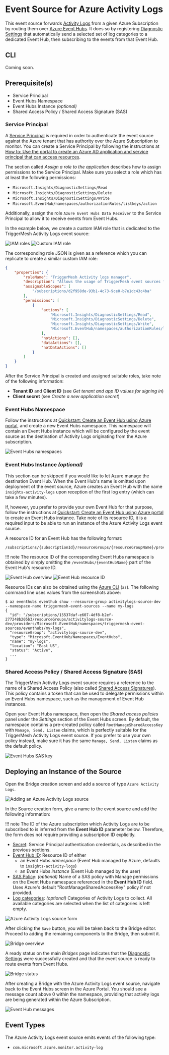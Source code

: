 # Event Source for Azure Activity Logs

This event source forwards [Activity Logs][activity-logs] from a given Azure Subscription by routing them over [Azure
Event Hubs][eventhubs]. It does so by registering [Diagnostic Settings][diag-settings] that automatically send a
selected set of log categories to a dedicated Event Hub, then subscribing to the events from that Event Hub.

## CLI

Coming soon.

## Prerequisite(s)

- Service Principal
- Event Hubs Namespace
- Event Hubs Instance _(optional)_
- Shared Access Policy / Shared Access Signature (SAS)

### Service Principal

A [Service Principal][sp] is required in order to authenticate the event source against the Azure tenant that has
authority over the Azure Subscription to monitor. You can create a Service Principal by following the instructions at
[How to: Use the portal to create an Azure AD application and service principal that can access resources][sp-create].

The section called _Assign a role to the application_ describes how to assign permissions to the Service Principal. Make
sure you select a role which has at least the following permissions:

- `Microsoft.Insights/DiagnosticSettings/Read`
- `Microsoft.Insights/DiagnosticSettings/Delete`
- `Microsoft.Insights/DiagnosticSettings/Write`
- `Microsoft.EventHub/namespaces/authorizationRules/listkeys/action`

Additionally, assign the role `Azure Event Hubs Data Receiver` to the Service Principal to allow it to receive events
from Event Hubs.

In the example below, we create a custom IAM role that is dedicated to the TriggerMesh Activity Logs event source:

![IAM roles](../../assets/images/azureactivitylogs-source/iam-1.png)
![Custom IAM role](../../assets/images/azureactivitylogs-source/iam-2.png)

The corresponding role JSON is given as a reference which you can replicate to create a similar custom IAM role:

```json
{
    "properties": {
        "roleName": "TriggerMesh Activity logs manager",
        "description": "Allows the usage of TriggerMesh event sources for Azure Activity Logs.",
        "assignableScopes": [
            "/subscriptions/d2f958de-93b1-4c73-9ce0-b7e1dc43c4ba"
        ],
        "permissions": [
            {
                "actions": [
                    "Microsoft.Insights/DiagnosticSettings/Read",
                    "Microsoft.Insights/DiagnosticSettings/Delete",
                    "Microsoft.Insights/DiagnosticSettings/Write",
                    "Microsoft.EventHub/namespaces/authorizationRules/listkeys/action"
                ],
                "notActions": [],
                "dataActions": [],
                "notDataActions": []
            }
        ]
    }
}
```

After the Service Principal is created and assigned suitable roles, take note of the following information:

- **Tenant ID** and **Client ID** (see _Get tenant and app ID values for signing in_)
- **Client secret** (see _Create a new application secret_)

### Event Hubs Namespace

Follow the instructions at [Quickstart: Create an Event Hub using Azure portal][eventhubs-create], and create a new
Event Hubs namespace. This namespace will contain an Event Hubs instance which will be configured by the event source as
the destination of Activity Logs originating from the Azure subscription.

![Event Hubs namespaces](../../assets/images/azureactivitylogs-source/eventhubs-ns-1.png)

### Event Hubs Instance _(optional)_

This section can be skipped if you would like to let Azure manage the destination Event Hub. When the Event Hub's name
is omitted upon deployment of the event source, Azure creates an Event Hub with the name `insights-activity-logs` upon
reception of the first log entry (which can take a few minutes).

If, however, you prefer to provide your own Event Hub for that purpose, follow the instructions at [Quickstart: Create
an Event Hub using Azure portal][eventhubs-create] to create an Event Hubs instance. Take note of its resource ID, it is
a required input to be able to run an instance of the Azure Activity Logs event source.

A resource ID for an Event Hub has the following format:

```
/subscriptions/{subscriptionId}/resourceGroups/{resourceGroupName}/providers/Microsoft.EventHub/namespaces/{namespaceName}/eventHubs/{eventHubName}
```

!!! note
    The resource ID of the corresponding Event Hubs namespace is obtained by simply omitting the
    `/eventHubs/{eventHubName}` part of the Event Hub's resource ID.

![Event Hub overview](../../assets/images/azureactivitylogs-source/eventhub-1.png)
![Event Hub resource ID](../../assets/images/azureactivitylogs-source/eventhub-2.png)

Resource IDs can also be obtained using the [Azure CLI][azure-cli] (`az`). The following command line uses values from
the screenshots above:

```console
$ az eventhubs eventhub show --resource-group activitylogs-source-dev --namespace-name triggermesh-event-sources --name my-logs
{
  "id": "/subscriptions/15537daf-e607-4df8-b2ef-277248b205b3/resourceGroups/activitylogs-source-dev/providers/Microsoft.EventHub/namespaces/triggermesh-event-sources/eventhubs/my-logs",
  "resourceGroup": "activitylogs-source-dev",
  "type": "Microsoft.EventHub/Namespaces/EventHubs",
  "name": "my-logs",
  "location": "East US",
  "status": "Active",
  ...
}
```

### Shared Access Policy / Shared Access Signature (SAS)

The TriggerMesh Activity Logs event source requires a reference to the name of a Shared Access Policy (also called
[Shared Access Signatures][sas]). This policy contains a token that can be used to delegate permissions within an Event
Hubs namespace, such as the management of Event Hub instances.

Open your Event Hubs namespace, then open the _Shared access policies_ panel under the _Settings_ section of the Event
Hubs screen. By default, the namespace contains a pre-created policy called `RootManageSharedAccessKey` with `Manage,
Send, Listen` claims, which is perfectly suitable for the TriggerMesh Activity Logs event source. If you prefer to use
your own policy instead, make sure it has the same `Manage, Send, Listen` claims as the default policy.

![Event Hubs SAS key](../../assets/images/azureactivitylogs-source/eventhubs-sas-key.png)

## Deploying an Instance of the Source

Open the Bridge creation screen and add a source of type `Azure Activity Logs`.

![Adding an Azure Activity Logs source](../../assets/images/azureactivitylogs-source/create-bridge-1.png)

In the Source creation form, give a name to the event source and add the following information:

!!! note
    The ID of the Azure subscription which Activity Logs are to be subscribed to is inferred from the **Event Hub ID**
    parameter below. Therefore, the form does not require providing a subscription ID explicitly.

- [Secret][sp-create]: Service Principal authentication credentials, as described in the previous sections.
- [Event Hub ID][eventhubs-create]: Resource ID of either
    - an Event Hubs _namespace_ (Event Hub managed by Azure, defaults to `insights-activity-logs`)
    - an Event Hubs _instance_ (Event Hub managed by the user)
- [SAS Policy][sas-policy]: _(optional)_ Name of a SAS policy with Manage permissions on the Event Hubs namespace
  referenced in the **Event Hub ID** field. Uses Azure's default "RootManageSharedAccessKey" policy if not provided.
- [Log categories][log-categories]: _(optional)_ Categories of Activity Logs to collect. All available categories are
  selected when the list of categories is left empty.

![Azure Activity Logs source form](../../assets/images/azureactivitylogs-source/create-bridge-2.png)

After clicking the `Save` button, you will be taken back to the Bridge editor. Proceed to adding the remaining
components to the Bridge, then submit it.

![Bridge overview](../../assets/images/azureactivitylogs-source/create-bridge-3.png)

A ready status on the main _Bridges_ page indicates that the [Diagnostic Settings][diag-settings] were successfully
created and that the event source is ready to route events from Event Hubs.

![Bridge status](../../assets/images/azureactivitylogs-source/create-bridge-4.png)

After creating a Bridge with the Azure Activity Logs event source, navigate back to the Event Hubs screen in the Azure
Portal. You should see a message count above 0 within the namespace, providing that activity logs are being generated
within the Azure Subscription.

![Event Hub messages](../../assets/images/azureactivitylogs-source/eventhub-msgs.png)

## Event Types

The Azure Activity Logs event source emits events of the following type:

- `com.microsoft.azure.monitor.activity-log`

[activity-logs]: https://docs.microsoft.com/en-us/azure/azure-monitor/platform/activity-log
[diag-settings]: https://docs.microsoft.com/en-us/azure/azure-monitor/platform/diagnostic-settings

[sp]: https://docs.microsoft.com/en-us/azure/active-directory/develop/app-objects-and-service-principals
[sp-create]: https://docs.microsoft.com/en-us/azure/active-directory/develop/howto-create-service-principal-portal

[eventhubs]: https://docs.microsoft.com/en-us/azure/event-hubs/
[eventhubs-create]: https://docs.microsoft.com/en-us/azure/event-hubs/event-hubs-create

[azure-cli]: https://docs.microsoft.com/en-us/cli/azure
[sas]: https://docs.microsoft.com/en-us/azure/storage/common/storage-sas-overview

[sas-policy]: https://docs.microsoft.com/en-us/azure/event-hubs/authorize-access-shared-access-signature
[log-categories]: https://docs.microsoft.com/en-us/azure/azure-monitor/platform/activity-log-schema#categories
